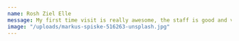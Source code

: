 ```yaml
---
name: Rosh Ziel Elle
message: My first time visit is really awesome, the staff is good and very accommodating, the clinic is so clean and very nice and most important is the facilities is one of a kind. They using high technology that will help you feel relax and rejuvenate.
image: "/uploads/markus-spiske-516263-unsplash.jpg"
---
```

